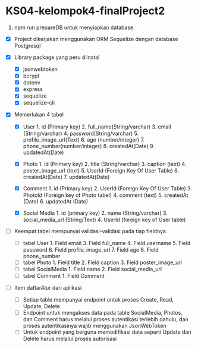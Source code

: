 # KS04-kelompok4-finalProject2

1. npm run prepareDB untuk menyiapkan database


- [x] Project dikerjakan menggunakan ORM Sequelize dengan database Postgresql
    
- [x] Library package yang peru diinstal
    
    - [x] jsonwebtoken
    - [x] bcrypt
    - [x] dotenv
    - [x] express
    - [x] sequelize
    - [x] sequelize-cli
- [x] Memerlukan 4 tabel
    
    - [x] User
        1\. id (Primary key)
        2\. full_name(String/varchar)
        3\. email (String/varchar)
        4\. password(String/varchar)
        5\. profile\_image\_url(Text)
        6\. age (number/integer)
        7\. phone_number(number/integer)
        8\. createdAt(Date)
        9\. updatedAt(Date)
        
    - [x] Photo
        1\. id (Primary key)
        2\. title (String/varchar)
        3\. caption (text)
        4\. poster\_image\_url (text)
        5\. UserId (Foreign Key Of User Table)
        6\. createdAt(Date)
        7\. updatedAt(Date)
        
    - [x] Comment
        1\. id (Primary key)
        2\. UserId (Foreign Key Of User Table)
        3\. PhotoId (Foreign key of Photo tabel)
        4\. comment (text)
        5\. createdAt (Date)
        6\. updatedAt (Date)
        
    - [x] Social Media
        1\. id (primary key)
        2\. name (String/varchar)
        3\. social\_media\_url (String/Text)
        4\. UserId (foreign key of User table)
        
- [ ] Keempat tabel mempunyai validasi-validasi pada tiap fieldnya.
    
    - [ ] tabel User
        1\. Field email
        3\. Field full_name
        4\. Field username
        5\. Field password
        6\. Field profile\_image\_url
        7\. Field age
        8\. Field phone_number
    - [ ] tabel Photo
        1\. Field title
        2\. Field caption
        3\. Field poster\_image\_url
    - [ ] tabel SocialMedia
        1\. Field name
        2\. Field social\_media\_url
    - [ ] tabel Comment
        1\. Field Comment

- [ ] Item daftarAlur dari aplikasi 
	- [ ] Setiap table mempunyai endpoint untuk proses Create, Read, Update, Delete
	- [ ] Endpoint untuk mengakses data pada table SocialMedia, Photos, dan Comment harus melalui proses autentikasi terlebih dahulu, dan proses autentikasinya wajib menggunakan JsonWebToken
	- [ ] Untuk endpoint yang berguna memodifikasi data seperti Update dan Delete harus melalui proses autorisasi
